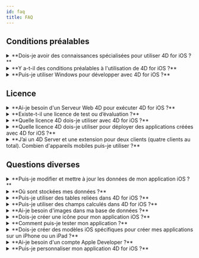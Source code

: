 ```yaml
---
id: faq
title: FAQ
---
```


## Conditions préalables

<details>
<summary>
    **Dois-je avoir des connaissances spécialisées pour utiliser 4D for iOS ?**
</summary>

Avec 4D for iOS, vous pouvez facilement créer de nouveaux projets mobiles directement depuis 4D, sans qu'une connaissance préalable dans la création d’applications iOS natives soit nécessaire !

L'éditeur de projet mobile a été conçu de façon à ce que 4D for iOS soit utilisé sans aucune connaissance spécifique en développement d’applications mobiles.

</details>

<details>
<summary>
**Y a-t-il des conditions préalables à l'utilisation de 4D for iOS ?**
</summary>

### Tableau de comparaison de version

| Xcode  | Swift | iOS      | 4D   | macOS   |
| ------ | ----- | -------- | ---- | ------- |
| 11.6   | 5.2.4 | OS 13.6  | 18R4 | 10.15.2 |
| 11.5   | 5.2.4 | OS 13.5  | 18R3 | 10.15.2 |
| 11.4   | 5.2   | OS 13.4  | 18.2 | 10.15.2 |
| 11.3.1 | 5.1.3 | iOS 13.3 | 18.1 | 10.14.4 |
| 11.3.1 | 5.1.3 | iOS 13.3 | 18R2 | 10.14.4 |
| 11.2   | 5.1   | iOS 13.2 | 18   | 10.14.4 |
| 10.2.1 | 5.0   | iOS 12.2 | 17R6 | 10.14.4 |
| 10.2   | 4.2.1 | iOS 12.2 | 17R5 | 10.14.3 |
| 10.1   | 4.2.1 | iOS 12   | 17R4 | 10.13.6 |
| 10.0   | 4.2   | iOS 12   | 17R3 | 10.13.6 |
| 9.4    | 4.1.2 | iOS 11.4 | 17R2 | 10.13.2 |
| 9.3.1  | 4.1   | iOS 11.3 | 17R2 | 10.13.2 |

Si vous souhaitez une version antérieure de Xcode, vous pouvez la télécharger ici : https://developer.apple.com/download/more/

=> Seuls les développeurs ayant souscrit au Apple Developer Program peuvent télécharger des versions antérieures sur le site web Apple Developer.

Veuillez consulter [ici](prerequisites.html) la liste des conditions préalables.

</details>


<details>
<summary>
**Puis-je utiliser Windows pour développer avec 4D for iOS ?**
</summary>

Non. Vous devez développer sur macOS, puisque la compilation de l’application finale et l'exécution du simulateur se font à l'aide de Xcode.

</details>


## Licence

<details>
<summary>
**Ai-je besoin d'un Serveur Web 4D pour exécuter 4D for iOS ?**
</summary>

Non – 4D for iOS est inclus dans 4D Server v17 R2 et dans les versions plus récentes.

</details>



<details>
<summary>
**Existe-t-il une licence de test ou d’évaluation ?**
</summary>

Si vous avez déjà une licence 4D Developer Pro ou 4D Server de 4D v17 R2 ou de versions plus récentes, 4D for iOS y est inclus.

Si vous n’êtes pas un partenaire 4D ou si vous ne participez pas au programme de maintenance de 4D, vous devez attendre la sortie de 4D v18.

</details>


<details>
<summary>
**Quelle licence 4D dois-je utiliser avec 4D for iOS ?**
</summary>

Pour développer des applications 4D for iOS, vous avez besoin d’une licence 4D Developer Pro v17 R2 (macOS) ou une version plus récente.

</details>


<details>
<summary>
**Quelle licence 4D dois-je utiliser pour déployer des applications créées avec 4D for iOS ?**
</summary>

Pour déployer des applications 4D for iOS, vous aurez besoin d’une licence 4D Server (macOS ou Windows) v17 R2 ou d'une licence plus récente.

Aucune autre licence n'est nécessaire. Vos applications 4D for iOS partageront les mêmes licences que celles de 4D Remote (client).

Les clients peuvent se connecter sur des PC Mac ou Windows, ou sur des mobiles iPhone, tant que tous les utilisateurs simultanés sont couverts par la licence 4D Server.

</details>


<details>
<summary>
**J’ai un 4D Server et une extension pour deux clients (quatre clients au total). Combien d'appareils mobiles puis-je utiliser ?**
</summary>

Vous pouvez utiliser jusqu'à quatre appareils mobiles.

</details>


## Questions diverses

<details>
<summary>
**Puis-je modifier et mettre à jour les données de mon application iOS ?**
</summary>

Oui, bien entendu.

</details>

<details>
<summary>
**Où sont stockées mes données ?**
</summary>

Vos données sont stockées localement sur vos appareils iOS. Cela vous permettra d'accéder à vos données en mode hors ligne.

</details>


<details>
<summary>
**Puis-je utiliser des tables reliées dans 4D for iOS ?**
</summary>

Conscients de votre utilisation fréquente des tables liées, nous travaillons actuellement sur leur accessibilité, prévue pour une version ultérieure de 4D for iOS.

</details>


<details>
<summary>
**Puis-je utiliser des champs calculés dans 4D for iOS ?**
</summary>

Vous avez la possibilité de créer des champs pré-calculés dans 4D et de les publier depuis la [section Structure](structure.html) dans l'éditeur de projet de 4D for iOS.

</details>


<details>
<summary>
**Ai-je besoin d'images dans ma base de données ?**
</summary>

Les images ne sont pas obligatoires, mais nous vous recommandons d'en utiliser pour garantir la meilleure expérience utilisateur.

4D for iOS offre une variété de modèles de [formulaires Liste](list-form-templates.html) et de [formulaires détaillés](detail-form-templates.html). Avec ou sans images, avec des graphiques, etc.

</details>

<details>
<summary>
**Dois-je créer une icône pour mon application iOS ?**
</summary>

Il est fortement recommandé d'avoir une icône pour votre application 4D for iOS. Si vous n'en avez pas, l'icône par défaut (le logo 4D) sera affichée.

Si vous possédez déjà une icône pour votre application 4D, vous pouvez la glisser-déposer directement dans la zone consacrée à l'icône dans la section [Général](general.html) de l'éditeur de projet.

</details>


<details>
<summary>
**Comment puis-je tester mon application ?**
</summary>

4D for iOS vous permet de tester vos applications dans le [Simulateur](simulator.html). Pour tester votre application sur votre appareil iOS, il vous faut un **compte Apple Developer payant** (install-device.html) (iPhone et iPad).

**Note :** Pour installer votre application avec un **compte Apple Developer gratuit**, vous pouvez ouvrir votre projet iOS généré et installer votre application via Xcode.

</details>


<details>
<summary>
**Dois-je créer des modèles iOS spécifiques pour créer mes applications sur un iPhone ou un iPad ?**
</summary>

Tous les modèles disponibles dans 4D for iOS sont optimisés pour iPhone. Ils fonctionnent également parfaitement sur les iPad.

</details>



<details>
<summary>
     **Ai-je besoin d'un compte Apple Developer ?**
</summary>

Pour tester votre application, vous devez créer au moins un [compte Apple Developer gratuit](free-developer-account.html).

Pour déployer une application 4D for iOS, vous devez adhérer au [Apple Developer Enterprise Program](register-apple-developer-enterprise-program.html) (pour un déploiement interne) ou au [Apple Developer Program](register-apple-developer-program-organization.html) (pour un déploiement sur App Store).

</details>

<details>
<summary>
**Puis-je personnaliser mon application 4D for iOS ?**
</summary>

4D for iOS génère un véritable projet Xcode que vous pouvez [ouvrir et modifier](open-xcode.html) à votre guise.

</details>




